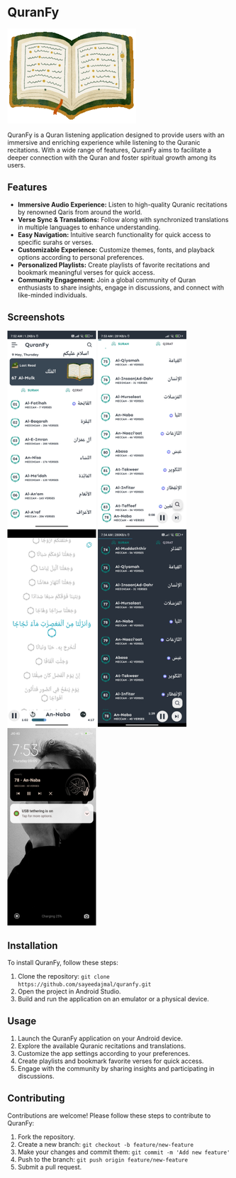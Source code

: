 # QuranFy
![QuranFy](quran.gif)

QuranFy is a Quran listening application designed to provide users with an immersive and enriching experience while listening to the Quranic recitations. With a wide range of features, QuranFy aims to facilitate a deeper connection with the Quran and foster spiritual growth among its users.

## Features

- **Immersive Audio Experience:** Listen to high-quality Quranic recitations by renowned Qaris from around the world.
- **Verse Sync & Translations:** Follow along with synchronized translations in multiple languages to enhance understanding.
- **Easy Navigation:** Intuitive search functionality for quick access to specific surahs or verses.
- **Customizable Experience:** Customize themes, fonts, and playback options according to personal preferences.
- **Personalized Playlists:** Create playlists of favorite recitations and bookmark meaningful verses for quick access.
- **Community Engagement:** Join a global community of Quran enthusiasts to share insights, engage in discussions, and connect with like-minded individuals.

## Screenshots

<img src="dash.jpg" alt="QuranFy" width="200">
<img src="surah.jpg" alt="QuranFy" width="200">
<img src="play.jpg" alt="QuranFy" width="200">
<img src="dark.jpg" alt="QuranFy" width="200">
<img src="notif.jpg" alt="QuranFy" width="200">

## Installation

To install QuranFy, follow these steps:

1. Clone the repository: `git clone https://github.com/sayeedajmal/quranfy.git`
2. Open the project in Android Studio.
3. Build and run the application on an emulator or a physical device.

## Usage

1. Launch the QuranFy application on your Android device.
2. Explore the available Quranic recitations and translations.
3. Customize the app settings according to your preferences.
4. Create playlists and bookmark favorite verses for quick access.
5. Engage with the community by sharing insights and participating in discussions.

## Contributing

Contributions are welcome! Please follow these steps to contribute to QuranFy:

1. Fork the repository.
2. Create a new branch: `git checkout -b feature/new-feature`
3. Make your changes and commit them: `git commit -m 'Add new feature'`
4. Push to the branch: `git push origin feature/new-feature`
5. Submit a pull request.
